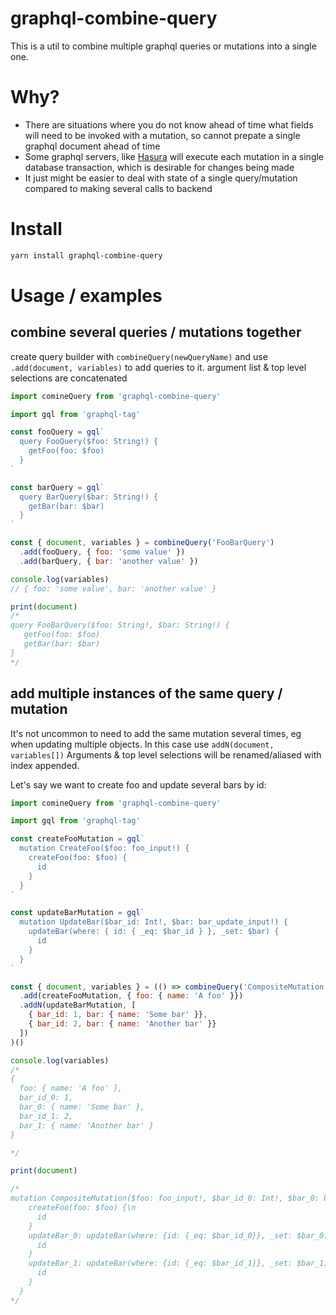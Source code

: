 graphql-combine-query
=======================

This is a util to combine multiple graphql queries or mutations into a single one.

# Why?

* There are situations where you do not know ahead of time what fields will need to be invoked with a mutation, so cannot prepate a single graphql document ahead of time
* Some graphql servers, like [Hasura](https://hasura.io/) will execute each mutation in a single database transaction, which is desirable for changes being made
* It just might be easier to deal with state of a single query/mutation compared to making several calls to backend

# Install

```sh
yarn install graphql-combine-query
```
# Usage / examples


## combine several queries / mutations together

create query builder with `combineQuery(newQueryName)` and use `.add(document, variables)` to add queries to it.
argument list & top level selections are concatenated

```javascript
import comineQuery from 'graphql-combine-query'

import gql from 'graphql-tag'

const fooQuery = gql`
  query FooQuery($foo: String!) {
    getFoo(foo: $foo)
  }
`

const barQuery = gql`
  query BarQuery($bar: String!) {
    getBar(bar: $bar)
  }
`

const { document, variables } = combineQuery('FooBarQuery')
  .add(fooQuery, { foo: 'some value' })
  .add(barQuery, { bar: 'another value' })

console.log(variables)
// { foo: 'some value', bar: 'another value' }

print(document)
/*
query FooBarQuery($foo: String!, $bar: String!) {
   getFoo(foo: $foo)
   getBar(bar: $bar)
}
*/
```

## add multiple instances of the same query / mutation

It's not uncommon to need to add the same mutation several times, eg when updating multiple objects.
In this case use `addN(document, variables[])`
Arguments & top level selections will be renamed/aliased with index appended.

Let's say we want to create foo and update several bars by id:

```javascript
import comineQuery from 'graphql-combine-query'

import gql from 'graphql-tag'

const createFooMutation = gql`
  mutation CreateFoo($foo: foo_input!) {
    createFoo(foo: $foo) {
      id
    }
  }
`

const updateBarMutation = gql`
  mutation UpdateBar($bar_id: Int!, $bar: bar_update_input!) {
    updateBar(where: { id: { _eq: $bar_id } }, _set: $bar) {
      id
    }
  }
`

const { document, variables } = (() => combineQuery('CompositeMutation')
  .add(createFooMutation, { foo: { name: 'A foo' }})
  .addN(updateBarMutation, [
    { bar_id: 1, bar: { name: 'Some bar' }},
    { bar_id: 2, bar: { name: 'Another bar' }}
  ])
)()

console.log(variables)
/*
{
  foo: { name: 'A foo' },
  bar_id_0: 1,
  bar_0: { name: 'Some bar' },
  bar_id_1: 2,
  bar_1: { name: 'Another bar' }
}

*/

print(document)

/*
mutation CompositeMutation($foo: foo_input!, $bar_id_0: Int!, $bar_0: bar_update_input!, $bar_id_1: Int!, $bar_1: bar_update_input!) {
    createFoo(foo: $foo) {\n
      id
    }
    updateBar_0: updateBar(where: {id: {_eq: $bar_id_0}}, _set: $bar_0) {
      id
    }
    updateBar_1: updateBar(where: {id: {_eq: $bar_id_1}}, _set: $bar_1) {
      id
    }
  } 
*/
```